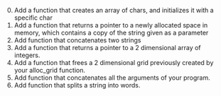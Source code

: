 0. Add a function that creates an array of chars, and initializes it with a specific char
1. Add a function that returns a pointer to a newly allocated space in memory, which contains a copy of the string given as a parameter
2. Add function that concatenates two strings
3. Add a function that returns a pointer to a 2 dimensional array of integers.
4. Add a function that frees a 2 dimensional grid previously created by your alloc_grid function.
5. Add  function that concatenates all the arguments of your program.
6. Add function that splits a string into words.
